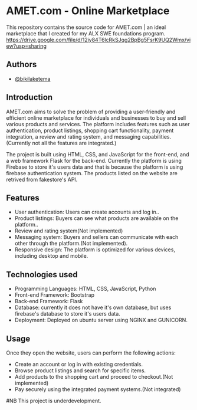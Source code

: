 
# AMET.com - Online Marketplace

This repository contains the source code for AMET.com | an ideal marketplace that I created for my ALX SWE foundations program.
https://drive.google.com/file/d/12iy84T6lcRkSJqg2BpBg5FsrK9UQ2Wmx/view?usp=sharing
## Authors

- [@bikilaketema](https://www.github.com/bikilaketema)


## Introduction

AMET.com aims to solve the problem of providing a user-friendly and efficient online marketplace for individuals and businesses to buy and sell various products and services. The platform includes features such as user authentication, product listings, shopping cart functionality, payment integration, a review and rating system, and messaging capabilities.(Currently not all the features are integrated.)

The project is built using HTML, CSS, and JavaScript for the front-end, and a web framework Flask for the back-end. Currently the platform is using Firebase to store it's users data and that is because the platform is using firebase authentication system. The products listed on the website are retrived from fakestore's API.

## Features

- User authentication: Users can create accounts and log in..
- Product listings: Buyers can see what products are available on the platform..
- Review and rating system(Not implemented)
- Messaging system: Buyers and sellers can communicate with each other through the platform.(Not implemented).
- Responsive design: The platform is optimized for various devices, including desktop and mobile.

## Technologies used
- Programming Languages: HTML, CSS, JavaScript, Python
- Front-end Framework: Bootstrap
- Back-end Framework: Flask
- Database: currently it does not have it's own database, but uses firebase's database to store it's users data.
- Deployment: Deployed on ubuntu server using NGINX and GUNICORN.

## Usage
Once they open the website, users can perform the following actions:

- Create an account or log in with existing credentials.
- Browse product listings and search for specific items.
- Add products to the shopping cart and proceed to checkout.(Not implemented)
- Pay securely using the integrated payment systems.(Not integrated)

#NB
This project is underdevelopment.
